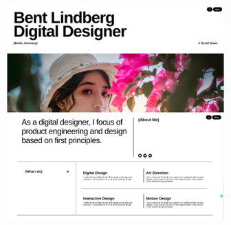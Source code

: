 ![Project Screenshot](portfolio1.png "Project Screenshot")
![Project Screenshot 2](portfolio2.png "Project Screenshot 2")